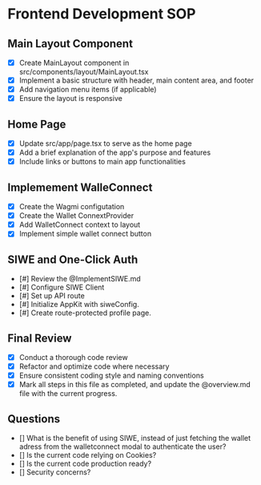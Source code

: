 # Frontend Development SOP

## Main Layout Component
- [x] Create MainLayout component in src/components/layout/MainLayout.tsx
- [x] Implement a basic structure with header, main content area, and footer
- [x] Add navigation menu items (if applicable)
- [x] Ensure the layout is responsive

## Home Page
- [x] Update src/app/page.tsx to serve as the home page
- [x] Add a brief explanation of the app's purpose and features
- [x] Include links or buttons to main app functionalities

## Implemement WalleConnect
- [x] Create the Wagmi configutation
- [x] Create the Wallet ConnextProvider
- [x] Add WalletConnect context to layout
- [x] Implement simple wallet connect button 

## SIWE and One-Click Auth
- [#] Review the @ImplementSIWE.md
- [#] Configure SIWE Client
- [#] Set up API route
- [#] Initialize AppKit with siweConfig.
- [#] Create route-protected profile page. 

## Final Review
- [x] Conduct a thorough code review
- [x] Refactor and optimize code where necessary
- [x] Ensure consistent coding style and naming conventions
- [x] Mark all steps in this file as completed, and update the @overview.md file with the current progress.

## Questions
- [] What is the benefit of using SIWE, instead of just fetching the wallet adress from the walletconnect modal to authenticate the user? 
- [] Is the current code relying on Cookies?
- [] Is the current code production ready? 
- [] Security concerns?

